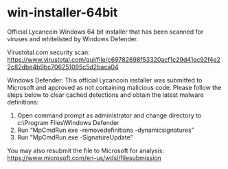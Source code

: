 # win-installer-64bit

Official Lycancoin Windows 64 bit installer that has been scanned for viruses and whitelisted by Windows Defender.

Virustotal.com security scan:
https://www.virustotal.com/gui/file/c69782698f53320acf1c29d41ec92f4e22c82dbe4b9bc706251095c5d2baca04

Windows Defender:
This official Lycancoin installer was submitted to Microsoft and approved as not containing malicious code. Please follow the steps below to clear cached detections and obtain the latest malware definitions:

1. Open command prompt as administrator and change directory to c:\Program Files\Windows Defender
2. Run “MpCmdRun.exe -removedefinitions -dynamicsignatures”
3. Run "MpCmdRun.exe -SignatureUpdate"

You may also resubmit the file to Microsoft for analysis: https://www.microsoft.com/en-us/wdsi/filesubmission
